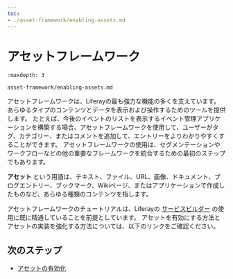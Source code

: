 ```yaml
---
toc:
- ./asset-framework/enabling-assets.md
---
```

# アセットフレームワーク

```{toctree}
:maxdepth: 3

asset-framework/enabling-assets.md
```

アセットフレームワークは、Liferayの最も強力な機能の多くを支えています。 あらゆるタイプのコンテンツとデータを表示および操作するためのツールを提供します。 たとえば、今後のイベントのリストを表示するイベント管理アプリケーションを構築する場合、アセットフレームワークを使用して、ユーザーがタグ、カテゴリー、またはコメントを追加して、エントリーをよりわかりやすくすることができます。 アセットフレームワークの使用は、セグメンテーションやワークフローなどの他の重要なフレームワークを統合するための最初のステップでもあります。

**アセット** という用語は、テキスト、ファイル、URL、画像、ドキュメント、ブログエントリー、ブックマーク、Wikiページ、またはアプリケーションで作成したものなど、あらゆる種類のコンテンツを指します。

アセットフレームワークのチュートリアルは、Liferayの [サービスビルダー](./service-builder.md) の使用に既に精通していることを前提としています。  アセットを有効にする方法とアセットの実装を強化する方法については、以下のリンクをご確認ください。

## 次のステップ

- [アセットの有効化](./asset-framework/enabling-assets.md)
